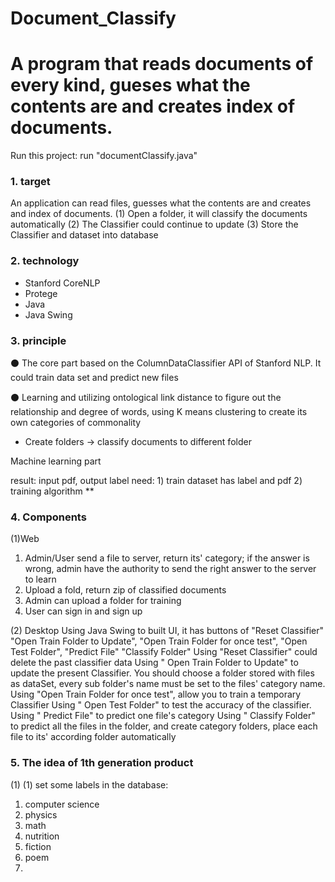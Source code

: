 # Document_Classify
# A program that reads documents of every kind, gueses what the contents are and creates index of documents.

Run this project:
run "documentClassify.java"

### 1. target

An application can read files, guesses what the contents are and creates and index of documents.
(1) Open a folder, it will classify the documents automatically
(2) The Classifier could continue to update 
(3) Store the Classifier and dataset into database
  

### 2. technology

* Stanford CoreNLP 
* Protege
* Java  
* Java Swing

### 3. principle
⚫ The core part based on the ColumnDataClassifier API of Stanford NLP. It could train data set and predict new files

⚫ Learning and utilizing ontological link distance to figure out the relationship and degree of words, using K means clustering to create its own categories of commonality

* Create folders -> classify documents to different folder

Machine learning part

result:  input pdf,  output label
need: 1) train dataset
       has label and pdf
      2) training algorithm   **

### 4. Components
(1)Web
  1) Admin/User send a file to server, return its' category; 
     if the answer is wrong, admin have the authority to send the right answer to the server to learn
  2) Upload a fold, return zip of classified documents
  3) Admin can upload a folder for training 
  4) User can sign in and sign up
  
(2) Desktop
  Using Java Swing to built UI, it has buttons of "Reset Classifier"  "Open Train Folder to Update", "Open Train Folder for once test", "Open Test Folder",  "Predict File" "Classify Folder"
    Using "Reset Classifier" could delete the past classifier data
    Using " Open Train Folder to Update" to update the present Classifier. You should choose a folder stored with files as dataSet, every sub folder's name must be set to the files' category name.
    Using "Open Train Folder for once test", allow you to train a temporary Classifier
    Using " Open Test Folder" to test the accuracy of the classifier.
    Using " Predict File" to predict one file's category
    Using " Classify Folder" to predict all the files in the folder, and create category folders, place each file to its' according folder automatically
### 5. The idea of 1th generation product
(1) 
(1) set some labels in the database:
   1) computer science
   2) physics 
   3) math
   4) nutrition
   5) fiction
   6) poem
   7) 

